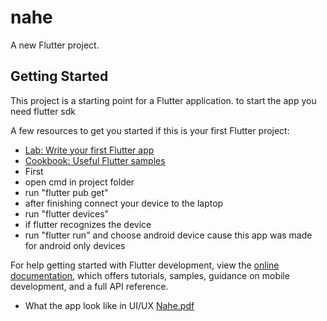 # nahe

A new Flutter project.

## Getting Started

This project is a starting point for a Flutter application.
to start the app you need flutter sdk


A few resources to get you started if this is your first Flutter project:

- [Lab: Write your first Flutter app](https://docs.flutter.dev/get-started/codelab)
- [Cookbook: Useful Flutter samples](https://docs.flutter.dev/cookbook)
- First 
- open cmd in project folder 
- run "flutter pub get"
- after finishing connect your device to the laptop
- run "flutter devices"
- if flutter recognizes the device 
- run "flutter run" and choose android device cause this app was made for android only devices 

For help getting started with Flutter development, view the
[online documentation](https://docs.flutter.dev/), which offers tutorials,
samples, guidance on mobile development, and a full API reference.
- What the app look like in UI/UX 
[Nahe.pdf](https://github.com/EzzEldinMahmoud/graduation-project-nahe/files/9019756/Nahe.pdf)
